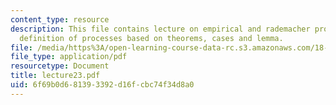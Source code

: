 ```yaml
---
content_type: resource
description: This file contains lecture on empirical and rademacher processes covering
  definition of processes based on theorems, cases and lemma.
file: /media/https%3A/open-learning-course-data-rc.s3.amazonaws.com/18-465-topics-in-statistics-statistical-learning-theory-spring-2007/6f69b0d681393392d16fcbc74f34d8a0_lecture23.pdf
file_type: application/pdf
resourcetype: Document
title: lecture23.pdf
uid: 6f69b0d6-8139-3392-d16f-cbc74f34d8a0
---
```

